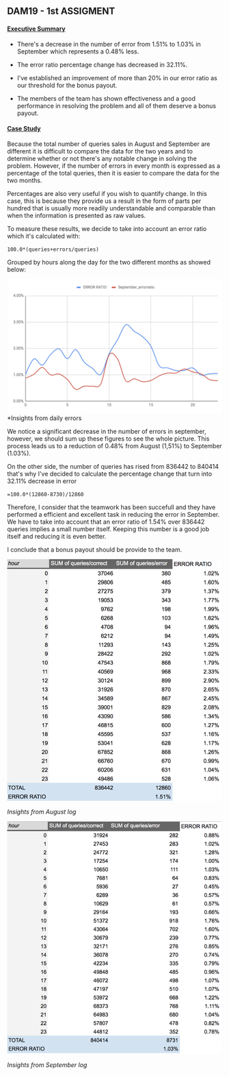 ## DAM19 - 1st ASSIGMENT 

#### <u> Executive Summary </u>

* There's a decrease in the number of error from 
1.51% to 1.03% in September which represents a 0.48% less.

* The error ratio percentage change has decreased in 32.11%.

* I've established an improvement of more than 20% in our error ratio as our threshold for the bonus payout.

* The members of the team has shown effectiveness and a good performance in resolving the problem and all of them deserve a bonus payout.

#### <u> Case Study </u>

Because the total number of queries sales in August and September are different it is difficult to compare the data for the two years and to determine whether or not there's any notable change in solving the problem. However, if the number of errors in every month is expressed as a percentage of the total queries, then it is easier to compare the data for the two months.

Percentages are also very useful if you wish to quantify change. In this case, this is because they provide us a result in the form of parts per hundred that is usually more readily understandable and comparable than when the information is presented as raw values.

To measure these results, we decide to take into account an error ratio which it's calculated with: 

```
100.0*(queries+errors/queries)
```

Grouped by hours along the day for the two different months as showed below:

![Chart](Chart.png)
*Insights from daily errors

We notice a significant decrease in the number of errors in september, however, we should sum up these figures to see the whole picture.
This process leads us to a reduction of 0.48% from August (1,51%) to September (1.03%).

On the other side, the number of queries has rised from 836442 to 840414 that's why I've decided to calculate the percentage change that turn into 32.11% decrease in error 

```
=100.0*(12860-8730)/12860
```

Therefore, I consider that the teamwork has been succefull and they have performed a efficient and excellent task in reducing the error in September. We have to take into account that an error ratio of 1.54% over 836442 queries implies a small number itself. Keeping this number is a good job itself and reducing it is even better.

I conclude that a bonus payout should be provide to the team.

<img src="August_table.png" alt="August_table.png" width="500"/>

*Insights from August log*

<img src="September_Table.png" alt="September_table.png" width="500"/>

*Insights from September log*











